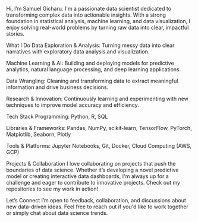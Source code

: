 Hi, I’m Samuel Gicharu.
I'm a passionate data scientist dedicated to transforming complex data into actionable insights. With a strong foundation in statistical analysis, machine learning, and data visualization, I enjoy solving real-world problems by turning raw data into clear, impactful stories.

What I Do
Data Exploration & Analysis: Turning messy data into clear narratives with exploratory data analysis and visualization.

Machine Learning & AI: Building and deploying models for predictive analytics, natural language processing, and deep learning applications.

Data Wrangling: Cleaning and transforming data to extract meaningful information and drive business decisions.

Research & Innovation: Continuously learning and experimenting with new techniques to improve model accuracy and efficiency.

Tech Stack
Programming: Python, R, SQL

Libraries & Frameworks: Pandas, NumPy, scikit-learn, TensorFlow, PyTorch, Matplotlib, Seaborn, Plotly

Tools & Platforms: Jupyter Notebooks, Git, Docker, Cloud Computing (AWS, GCP)

Projects & Collaboration
I love collaborating on projects that push the boundaries of data science. Whether it’s developing a novel predictive model or creating interactive data dashboards, I'm always up for a challenge and eager to contribute to innovative projects. Check out my repositories to see my work in action!

Let’s Connect
I’m open to feedback, collaboration, and discussions about new data-driven ideas. Feel free to reach out if you'd like to work together or simply chat about data science trends.
